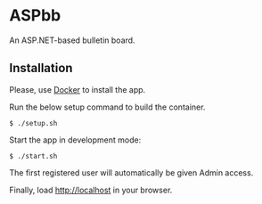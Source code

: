 # ASPbb

An ASP.NET-based bulletin board.

## Installation

Please, use [Docker](https://docs.docker.com/) to install the app.

Run the below setup command to build the container.
```
$ ./setup.sh
```

Start the app in development mode:
```
$ ./start.sh
```

The first registered user will automatically be given Admin access.

Finally, load [http://localhost](http://localhost) in your browser.
